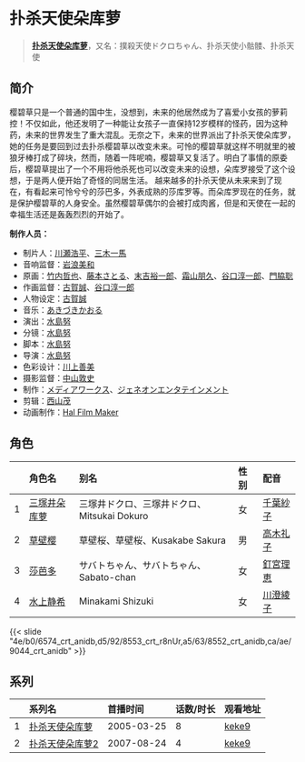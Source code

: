 # 扑杀天使朵库萝


> <u>**[扑杀天使朵库萝](https://bgm.tv/subject/3059)**</u>，又名：撲殺天使ドクロちゃん、扑杀天使小骷髅、扑杀天使

## 简介

樱碧草只是一个普通的国中生，没想到，未来的他居然成为了喜爱小女孩的萝莉控！不仅如此，他还发明了一种能让女孩子一直保持12岁模样的怪药，因为这种药，未来的世界发生了重大混乱。无奈之下，未来的世界派出了扑杀天使朵库罗，她的任务是要回到过去扑杀樱碧草以改变未来。可怜的樱碧草就这样不明就里的被狼牙棒打成了碎块，然而，随着一阵呢喃，樱碧草又复活了。明白了事情的原委后，樱碧草提出了一个不用将他杀死也可以改变未来的设想，朵库罗接受了这个设想，于是两人便开始了奇怪的同居生活。 
越来越多的扑杀天使从未来来到了现在，有看起来可怜兮兮的莎巴多，外表成熟的莎库罗等。而朵库罗现在的任务，就是保护樱碧草的人身安全。虽然樱碧草偶尔的会被打成肉酱，但是和天使在一起的幸福生活还是轰轰烈烈的开始了。

**制作人员：**
- 制片人：[川瀬浩平](https://bgm.tv/person/6755)、[三木一馬](https://bgm.tv/person/5778)
- 音响监督：[岩浪美和](https://bgm.tv/person/231)
- 原画：[竹内哲也](https://bgm.tv/person/3047)、[藤本さとる](https://bgm.tv/person/8166)、[末吉裕一郎](https://bgm.tv/person/2251)、[霜山朋久](https://bgm.tv/person/13997)、[谷口淳一郎](https://bgm.tv/person/3063)、[門脇聡](https://bgm.tv/person/3809)
- 作画监督：[古賀誠](https://bgm.tv/person/1191)、[谷口淳一郎](https://bgm.tv/person/3063)
- 人物设定：[古賀誠](https://bgm.tv/person/1191)
- 音乐：[あきづきかおる](https://bgm.tv/person/3412)
- 演出：[水島努](https://bgm.tv/person/623)
- 分镜：[水島努](https://bgm.tv/person/623)
- 脚本：[水島努](https://bgm.tv/person/623)
- 导演：[水島努](https://bgm.tv/person/623)
- 色彩设计：[川上善美](https://bgm.tv/person/366)
- 摄影监督：[中山敦史](https://bgm.tv/person/14065)
- 制作：[メディアワークス](https://bgm.tv/person/619)、[ジェネオンエンタテインメント](https://bgm.tv/person/1470)
- 剪辑：[西山茂](https://bgm.tv/person/6004)
- 动画制作：[Hal Film Maker](https://bgm.tv/person/2604)

## 角色

|     |   角色名   |   别名  | 性别 |  配音  |
|:--- |:------  |:----      |:---  |:--   |
| 1 | [三塚井朵库萝](https://bgm.tv/character/6574) | 三塚井ドクロ、三塚井ドクロ、Mitsukai Dokuro | 女 | [千葉紗子](https://bgm.tv/person/4129) |
| 2 | [草壁樱](https://bgm.tv/character/8553) | 草壁桜、草壁桜、Kusakabe Sakura | 男 | [高木礼子](https://bgm.tv/person/3969) |
| 3 | [莎芭多](https://bgm.tv/character/8552) | サバトちゃん、サバトちゃん、Sabato-chan | 女 | [釘宮理恵](https://bgm.tv/person/3936) |
| 4 | [水上静希](https://bgm.tv/character/9044) | Minakami Shizuki | 女 | [川澄綾子](https://bgm.tv/person/740) |

{{< slide "4e/b0/6574_crt_anidb,d5/92/8553_crt_r8nUr,a5/63/8552_crt_anidb,ca/ae/9044_crt_anidb" >}}

## 系列

|     | 系列名      | 首播时间       | 话数/时长 | 观看地址                                                    |
| :-- | :------- | :--------- | :---- | :------------------------------------------------------ |
| 1   |[扑杀天使朵库萝](https://bgm.tv/subject/3059)| 2005-03-25 | 8     | [keke9](https://www.keke9.app/play/22276-4-166843.html) |
| 2   |[扑杀天使朵库萝2](https://bgm.tv/subject/3060)| 2007-08-24 | 4     | [keke9](https://www.keke9.app/play/22315-4-167323.html) |



